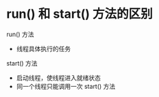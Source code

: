 # run() 和 start() 方法的区别

run() 方法

* 线程具体执行的任务

start() 方法

* 启动线程，使线程进入就绪状态
* 同一个线程只能调用一次 start() 方法
